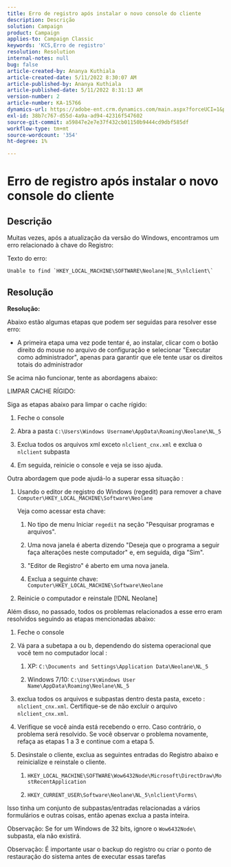 ```yaml
---
title: Erro de registro após instalar o novo console do cliente
description: Descrição
solution: Campaign
product: Campaign
applies-to: Campaign Classic
keywords: 'KCS,Erro de registro'
resolution: Resolution
internal-notes: null
bug: false
article-created-by: Ananya Kuthiala
article-created-date: 5/11/2022 8:30:07 AM
article-published-by: Ananya Kuthiala
article-published-date: 5/11/2022 8:31:13 AM
version-number: 2
article-number: KA-15766
dynamics-url: https://adobe-ent.crm.dynamics.com/main.aspx?forceUCI=1&pagetype=entityrecord&etn=knowledgearticle&id=e321c08f-04d1-ec11-a7b5-0022480a8e40
exl-id: 38b7c767-d55d-4a9a-ad94-42316f547602
source-git-commit: a59847e2e7e37f432cb01150b9444cd9dbf585df
workflow-type: tm+mt
source-wordcount: '354'
ht-degree: 1%

---
```


# Erro de registro após instalar o novo console do cliente

## Descrição

Muitas vezes, após a atualização da versão do Windows, encontramos um erro relacionado à chave do Registro:

Texto do erro:

```
Unable to find `HKEY_LOCAL_MACHINE\SOFTWARE\Neolane|NL_5\nlclient\`
```

## Resolução

<b>Resolução:</b>

Abaixo estão algumas etapas que podem ser seguidas para resolver esse erro:

- A primeira etapa uma vez pode tentar é, ao instalar, clicar com o botão direito do mouse no arquivo de configuração e selecionar &quot;Executar como administrador&quot;, apenas para garantir que ele tente usar os direitos totais do administrador

Se acima não funcionar, tente as abordagens abaixo:

LIMPAR CACHE RÍGIDO:

Siga as etapas abaixo para limpar o cache rígido:

1. Feche o console

1. Abra a pasta `C:\Users\Windows Username\AppData\Roaming\Neolane\NL_5`

1. Exclua todos os arquivos xml exceto `nlclient_cnx.xml` e exclua o `nlclient` subpasta

1. Em seguida, reinicie o console e veja se isso ajuda.

Outra abordagem que pode ajudá-lo a superar essa situação :

1. Usando o editor de registro do Windows (regedit) para remover a chave `Computer\HKEY_LOCAL_MACHINE\Software\Neolane`

   Veja como acessar esta chave:

   1. No tipo de menu Iniciar `regedit` na seção &quot;Pesquisar programas e arquivos&quot;.

   1. Uma nova janela é aberta dizendo &quot;Deseja que o programa a seguir faça alterações neste computador&quot; e, em seguida, diga &quot;Sim&quot;.

   1. &quot;Editor de Registro&quot; é aberto em uma nova janela.

   1. Exclua a seguinte chave: `Computer\HKEY_LOCAL_MACHINE\Software\Neolane`

1. Reinicie o computador e reinstale [!DNL Neolane]

Além disso, no passado, todos os problemas relacionados a esse erro eram resolvidos seguindo as etapas mencionadas abaixo:

1. Feche o console

1. Vá para a subetapa a ou b, dependendo do sistema operacional que você tem no computador local :

   1. XP: `C:\Documents and Settings\Application Data\Neolane\NL_5`

   1. Windows 7/10: `C:\Users\Windows User Name\AppData\Roaming\Neolane\NL_5`

1. exclua todos os arquivos e subpastas dentro desta pasta, exceto :  `nlclient_cnx.xml`. Certifique-se de não excluir o arquivo `nlclient_cnx.xml`.

1. Verifique se você ainda está recebendo o erro. Caso contrário, o problema será resolvido. Se você observar o problema novamente, refaça as etapas 1 a 3 e continue com a etapa 5.

1. Desinstale o cliente, exclua as seguintes entradas do Registro abaixo e reinicialize e reinstale o cliente.

   1. `HKEY_LOCAL_MACHINE\SOFTWARE\Wow6432Node\Microsoft\DirectDraw\MostRecentApplication`

   1. `HKEY_CURRENT_USER\Software\Neolane\NL_5\nlclient\Forms\`

Isso tinha um conjunto de subpastas/entradas relacionadas a vários formulários e outras coisas, então apenas exclua a pasta inteira.

Observação: Se for um Windows de 32 bits, ignore o `Wow6432Node\` subpasta, ela não existirá.

Observação: É importante usar o backup do registro ou criar o ponto de restauração do sistema antes de executar essas tarefas
